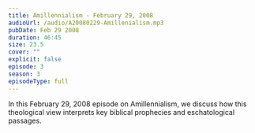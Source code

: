 ```yaml
---
title: Amillennialism - February 29, 2008
audioUrl: /audio/A20080229-Amillenialism.mp3
pubDate: Feb 29 2008
duration: 46:45
size: 23.5
cover: ""
explicit: false
episode: 3
season: 3
episodeType: full
---
```


In this February 29, 2008 episode on Amillennialism, we discuss how this theological view interprets key biblical prophecies and eschatological passages.
